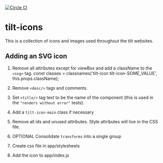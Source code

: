 [![Circle CI](https://circleci.com/gh/Crowdtilt/tilt-images.svg?style=svg)](https://circleci.com/gh/Crowdtilt/tilt-images)

# tilt-icons

This is a collection of icons and images used throughout the tilt websites.


## Adding an SVG icon

1. Remove all attributes except for viewBox and add a className to the `<svg>` tag.
    const classes = classnames('tilt-icon tilt-icon-SOME_VALUE', this.props.className);

2. Remove `<desc/>` tags and comments.
3. Set `<title/>` tag text to be the name of the component (this is used in the `"renders without error"` tests).
4. Add a `tilt-icon-main` class if necessary
5. Remove all ids and unused attributes. Style attributes will live in the CSS file.
6. OPTIONAL Consolidate `transforms` into a single group
7. Create css file in app/stylesheets
8. Add the icon to app/index.js
